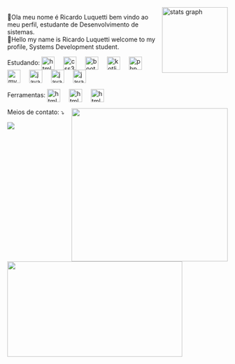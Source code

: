 
<img src="https://github-readme-stats.vercel.app/api?username=RLC02&hide_title=false&hide_rank=false&show_icons=true&include_all_commits=true&count_private=true&disable_animations=false&theme=merko&locale=en&hide_border=true" height="150" alt="stats graph" align="right" />

<p align="left" color:blue> 
  👋Ola meu nome é Ricardo Luquetti bem vindo ao meu perfil, estudante de Desenvolvimento de sistemas.
  <br>
  👋Hello my name is Ricardo Luquetti welcome to my profile, Systems Development student.
</p>
<p align="left">
Estudando: 
  
  <img src="https://skillicons.dev/icons?i=html&theme=light" height="30" alt="html5 logo" align="center" />
  <img width="12" />
  <img src="https://skillicons.dev/icons?i=css" height="30" alt="css3 logo" align="center"  />
  <img width="12" />
  <img src="https://skillicons.dev/icons?i=bootstrap" height="30" alt="bootstrap logo" align="center"  />
  <img width="12" />
  <img src="https://skillicons.dev/icons?i=kotlin" height="30" alt="kotlin logo" align="center"  />
  <img width="12" />
  <img src="https://skillicons.dev/icons?i=php" height="30" alt="php logo" align="center"  />
  <img width="12" />
  <img src="https://skillicons.dev/icons?i=mysql" height="30" alt="mysql logo" align="center"  />
  <img width="12" />
  <img src="https://skillicons.dev/icons?i=js" height="30" alt="javascript logo" align="center"  />
  <img width="12" />
  <img src="https://skillicons.dev/icons?i=py" height="30" alt="javascript logo" align="center"  />
  <img width="12" />
  <img src="https://skillicons.dev/icons?i=cpp" height="30" alt="javascript logo" align="center"  />
</p>
<p align="left">
  Ferramentas: <img src="https://skillicons.dev/icons?i=vscode" height="30" alt="html5 logo" align="center" />
  <img width="12" />
  <img src="https://skillicons.dev/icons?i=androidstudio" height="30" alt="html5 logo" align="center" />
  <img width="12" />
  <img src="https://skillicons.dev/icons?i=arduino" height="30" alt="html5 logo" align="center" />
  <img width="12" />
</p>
<img align="right" width="357.5" height="350" src="https://64.media.tumblr.com/3f32fb5132c23dad94b3c306afcbad66/tumblr_pbbsbf617b1v6bs4yo1_400.gifv"  />

<p align="left">
  Meios de contato: ⤵️
</p>

<p align="left">
  <a href="https://www.linkedin.com/in/ricardo-luquetti-codo-835a5125b" target="_blank"><img src="https://img.shields.io/badge/-LinkedIn-color=13233a?style=for-the-badge&logo=linkedin&logoColor=white" target="_blank"></a> 
</p>
<img align="left" width="400" height="217.7" src="https://i.pinimg.com/originals/58/a7/61/58a761b87fea4eeb4e0b4e358eef6834.gif"  />
</body>
